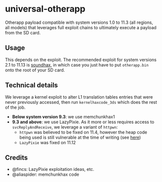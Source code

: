 # universal-otherapp

Otherapp payload compatible with system versions 1.0 to 11.3 (all regions, all models) that leverages full exploit chains to ultimately execute a payload from the SD card.

## Usage

This depends on the exploit. The recommended exploit for system versions 2.1 to 11.13 is [soundhax](https://github.com/nedwill/soundhax), in which case you just have to put `otherapp.bin` onto the root of your SD card.

## Technical details

We leverage a kernel exploit to alter L1 translation tables entries that were never previously accessed, then run `kernelhaxcode_3ds` which does the rest of the job.

* **Below system version 9.3**: we use memchunkhax1
* **9.3 and above**: we use LazyPixie. As it more or less requires access to `svcReplyAndReceive`, we leverage a variant of `httpwn`:
    * `httpwn` was believed to be fixed on 11.4, however the heap code being used is still vulnerable at the time of writing (see [here](https://gist.github.com/TuxSH/854b2ba84bd7980be598c3d076dc1fcb))
    * `LazyPixie` was fixed on 11.12

## Credits

* @fincs: LazyPixie exploitation ideas, etc.
* @aliaspider: memchunkhax code
